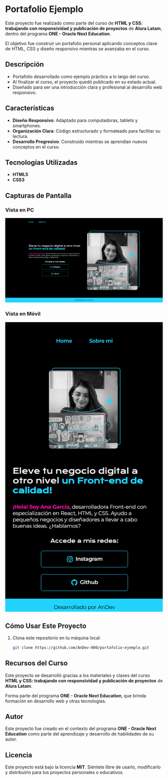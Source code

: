 # Portafolio Ejemplo

Este proyecto fue realizado como parte del curso de **HTML y CSS: trabajando con responsividad y publicación de proyectos** de **Alura Latam**, dentro del programa **ONE - Oracle Next Education**.

El objetivo fue construir un portafolio personal aplicando conceptos clave de HTML, CSS y diseño responsivo mientras se avanzaba en el curso.

## Descripción

- Portafolio desarrollado como ejemplo práctico a lo largo del curso.
- Al finalizar el curso, el proyecto quedó publicado en su estado actual.
- Diseñado para ser una introducción clara y profesional al desarrollo web responsivo.

## Características

- **Diseño Responsivo**: Adaptado para computadoras, tablets y smartphones.
- **Organización Clara**: Código estructurado y formateado para facilitar su lectura.
- **Desarrollo Progresivo**: Construido mientras se aprendían nuevos conceptos en el curso.

## Tecnologías Utilizadas

- **HTML5**
- **CSS3**

## Capturas de Pantalla

### Vista en PC
![Vista en PC](./assets/screenshot/escritorio.png)

### Vista en Móvil
![Vista en Móvil](./assets/screenshot/movil.png)

## Cómo Usar Este Proyecto

1. Clona este repositorio en tu máquina local:
   ```bash
   git clone https://github.com/AnDev-000/portafolio-ejemplo.git

## Recursos del Curso

Este proyecto se desarrolló gracias a los materiales y clases del curso **HTML y CSS: trabajando con responsividad y publicación de proyectos** de **Alura Latam**.

Forma parte del programa **ONE - Oracle Next Education**, que brinda formación en desarrollo web y otras tecnologías.

## Autor

Este proyecto fue creado en el contexto del programa **ONE - Oracle Next Education** como parte del aprendizaje y desarrollo de habilidades de su autor.

## Licencia

Este proyecto está bajo la licencia **MIT**. Siéntete libre de usarlo, modificarlo y distribuirlo para tus proyectos personales o educativos.
